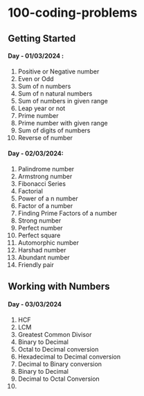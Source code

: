 # 100-coding-problems

## Getting Started

#### **Day - 01/03/2024 :**

1. Positive or Negative number
2. Even or Odd
3. Sum of n numbers
4. Sum of n natural numbers
5. Sum of numbers in given range
6. Leap year or not
7. Prime number
8. Prime number with given range
9. Sum of digits of numbers
10. Reverse of number

#### Day - 02/03/2024:

1. Palindrome number
2. Armstrong number
3. Fibonacci Series
4. Factorial
5. Power of a n number
6. Factor of a number
7. Finding Prime Factors of a number
8. Strong number
9. Perfect number
10. Perfect square
11. Automorphic number
12. Harshad number
13. Abundant number
14. Friendly pair

## Working with Numbers

#### Day - 03/03/2024

1. HCF
2. LCM
3. Greatest Common Divisor
4. Binary to Decimal
5. Octal to Decimal conversion
6. Hexadecimal to Decimal conversion
7. Decimal to Binary conversion
8. Binary to Decimal
9. Decimal to Octal Conversion
10.

